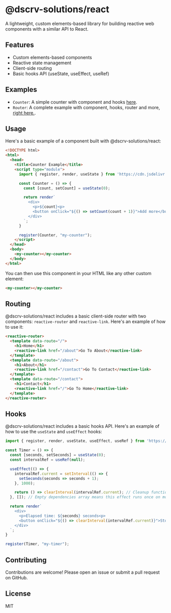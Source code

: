 # @dscrv-solutions/react

A lightweight, custom elements-based library for building reactive web components with a similar API to React.

## Features

- Custom elements-based components
- Reactive state management
- Client-side routing
- Basic hooks API (useState, useEffect, useRef)

## Examples

* ```Counter```: A simple counter with component and hooks [here](https://github.com/discovery-solutions/react/tree/master/docs/counter).
* ```Router```: A complete example with component, hooks, router and more, [right here.](https://github.com/discovery-solutions/react/tree/master/docs/counter).

## Usage

Here's a basic example of a component built with @dscrv-solutions/react:

```html
<!DOCTYPE html>
<html>
  <head>
    <title>Counter Example</title>
    <script type="module">
      import { register, render, useState } from 'https://cdn.jsdelivr.net/gh/discovery-solutions/react@master/dist/index.es.js';

      const Counter = () => {
        const [count, setCount] = useState(0);

        return render`
          <div>
            <p>${count}<p>
            <button onClick="${() => setCount(count + 1)}">Add more</button>
          </div>
        `;
      }

      register(Counter, "my-counter");
    </script>
  </head>
  <body>
    <my-counter></my-counter>
  </body>
</html>
```

You can then use this component in your HTML like any other custom element:

```html
<my-counter></my-counter>
```

## Routing

@dscrv-solutions/react includes a basic client-side router with two components: ```reactive-router``` and ```reactive-link```. Here's an example of how to use it:

```html
<reactive-router>
  <template data-route="/">
    <h1>Home</h1>
    <reactive-link href="/about">Go To About</reactive-link>
  </template>
  <template data-route="/about">
    <h1>About</h1>
    <reactive-link href="/contact">Go To Contact</reactive-link>
  </template>
  <template data-route="/contact">
    <h1>Contact</h1>
    <reactive-link href="/">Go To Home</reactive-link>
  </template>
</reactive-router>
```

## Hooks

@dscrv-solutions/react includes a basic hooks API. Here's an example of how to use the `useState` and `useEffect` hooks:

```javascript
import { register, render, useState, useEffect, useRef } from 'https://cdn.jsdelivr.net/gh/discovery-solutions/react@master/dist/index.es.js';

const Timer = () => {
  const [seconds, setSeconds] = useState(0);
  const intervalRef = useRef(null);

  useEffect(() => {
    intervalRef.current = setInterval(() => {
      setSeconds(seconds => seconds + 1);
    }, 1000);

    return () => clearInterval(intervalRef.current); // Cleanup function
  }, []); // Empty dependencies array means this effect runs once on mount and clean up on unmount

  return render`
    <div>
      <p>Elapsed time: ${seconds} seconds<p>
      <button onClick="${() => clearInterval(intervalRef.current)}">Stop Timer</button>
    </div>
  `;
}

register(Timer, "my-timer");
```

## Contributing

Contributions are welcome! Please open an issue or submit a pull request on GitHub.

## License

MIT